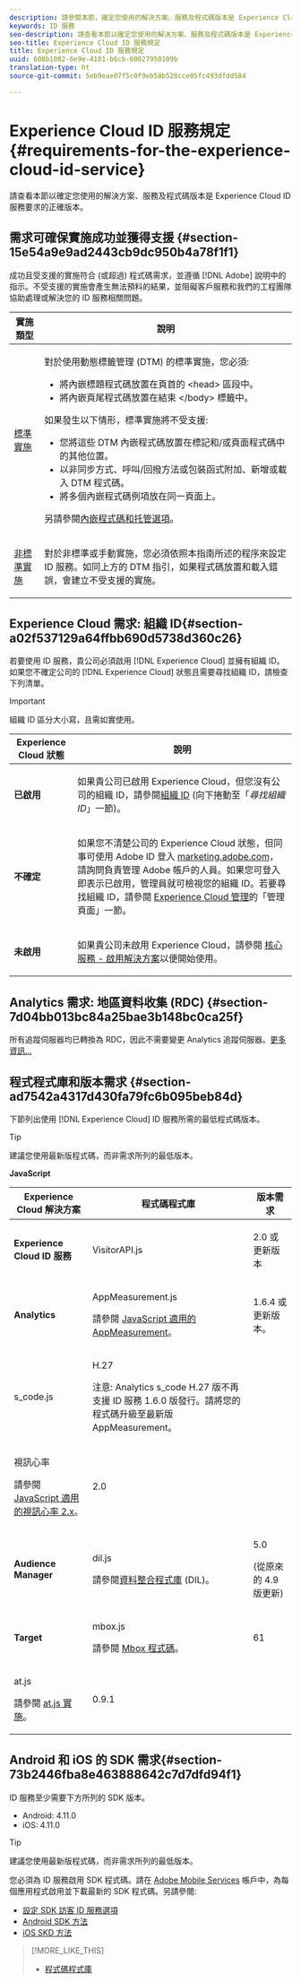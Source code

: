 ```yaml
---
description: 請參閱本節，確定您使用的解決方案、服務及程式碼版本是 Experience Cloud ID 服務要求的正確版本。
keywords: ID 服務
seo-description: 請查看本節以確定您使用的解決方案、服務及程式碼版本是 Experience Cloud ID 服務要求的正確版本。
seo-title: Experience Cloud ID 服務規定
title: Experience Cloud ID 服務規定
uuid: 608b1082-6e9e-4101-b6cb-60027950109b
translation-type: ht
source-git-commit: 5eb9eae07f5c0f9eb58b528cce05fc493dfdd584

---
```



# Experience Cloud ID 服務規定 {#requirements-for-the-experience-cloud-id-service}

請查看本節以確定您使用的解決方案、服務及程式碼版本是 Experience Cloud ID 服務要求的正確版本。

## 需求可確保實施成功並獲得支援 {#section-15e54a9e9ad2443cb9dc950b4a78f1f1}

成功且受支援的實施符合 (或超過) 程式碼需求，並遵循 [!DNL Adobe] 說明中的指示。不受支援的實施會產生無法預料的結果，並阻礙客戶服務和我們的工程團隊協助處理或解決您的 ID 服務相關問題。

<table id="table_2216C44AA66248DCAA13BF64BDF2D88A"> 
 <thead> 
  <tr> 
   <th colname="col1" class="entry"> 實施類型 </th> 
   <th colname="col2" class="entry"> 說明 </th> 
  </tr> 
 </thead>
 <tbody> 
  <tr> 
   <td colname="col1"> <p> <a href="../mcvid-implementation-guides/mcvid-standard.md#concept-89cd0199a9634fc48644f2d61e3d2445" format="dita" scope="local"> 標準實施</a> </p> </td> 
   <td colname="col2"> <p>對於使用動態標籤管理 (DTM) 的標準實施，您必須: </p> 
    <ul id="ul_59CDE179566844B494F3068FF6333809"> 
     <li id="li_CCCB6AFC08EE405F94C42216D3CE50AC"> 將內嵌標題程式碼放置在頁首的 <span class="codeph">&lt;head&gt;</span> 區段中。 </li> 
     <li id="li_13962F2CB1764091A84863BE499675A2">將內嵌頁尾程式碼放置在結束 <span class="codeph">&lt;/body&gt;</span> 標籤中。 </li> 
    </ul> <p>如果發生以下情形，標準實施將不受支援: </p> 
    <ul id="ul_3B62559317ED4C7AA548C3B8DBA281F7"> 
     <li id="li_1F16C6D412944197BEA56BC24730782C"> 您將這些 DTM 內嵌程式碼放置在標記和/或頁面程式碼中的其他位置。 </li> 
     <li id="li_05615C01F3A947BBBD41046E68377224"> 以非同步方式、呼叫/回撥方法或包裝函式附加、新增或載入 DTM 程式碼。 </li> 
     <li id="li_B2137DFF627B473FA876580449026D2B">將多個內嵌程式碼例項放在同一頁面上。 </li> 
    </ul> <p>另請參閱<a href="https://marketing.adobe.com/resources/help/zh_TW/dtm/?f=deployment.html" format="https" scope="external">內嵌程式碼和托管選項</a>。 </p> </td> 
  </tr> 
  <tr> 
   <td colname="col1"> <p> <a href="../mcvid-implementation-guides/mcvid-implementation-guides.md#section-2c4f2db1f9704315a7cccab6d2e07113" format="dita" scope="local"> 非標準實施 </a> </p> </td> 
   <td colname="col2"> <p>對於非標準或手動實施，您必須依照本指南所述的程序來設定 ID 服務。如同上方的 DTM 指引，如果程式碼放置和載入錯誤，會建立不受支援的實施。 </p> </td> 
  </tr> 
 </tbody> 
</table>

## Experience Cloud 需求: 組織 ID{#section-a02f537129a64ffbb690d5738d360c26}

若要使用 ID 服務，貴公司必須啟用 [!DNL Experience Cloud] 並擁有組織 ID。如果您不確定公司的 [!DNL Experience Cloud] 狀態且需要尋找組織 ID，請檢查下列清單。

>[!IMPORTANT]
>
>組織 ID 區分大小寫，且需如實使用。

<table id="table_6C74B676EB094C568D2439FDCC9A7830"> 
 <thead> 
  <tr> 
   <th colname="col1" class="entry"> Experience Cloud 狀態 </th> 
   <th colname="col2" class="entry"> 說明 </th> 
  </tr> 
 </thead>
 <tbody> 
  <tr> 
   <td colname="col1"> <p> <b>已啟用</b> </p> </td> 
   <td colname="col2"> <p>如果貴公司已啟用 <span class="keyword">Experience Cloud</span>，但您沒有公司的組織 ID，請參閱<a href="https://marketing.adobe.com/resources/help/zh_TW/mcloud/organizations.html" format="https" scope="external">組織 ID</a> (向下捲動至「<i>尋找組織 ID</i>」一節)。 </p> </td> 
  </tr> 
  <tr> 
   <td colname="col1"> <p> <b>不確定</b> </p> </td> 
   <td colname="col2"> <p> 如果您不清楚公司的 <span class="keyword">Experience Cloud</span> 狀態，但同事可使用 Adobe ID 登入 <a href="https://marketing.adobe.com" format="https" scope="external">marketing.adobe.com</a>，請詢問負責管理 Adobe 帳戶的人員。如果您可登入即表示已啟用，管理員就可檢視您的組織 ID。若要尋找組織 ID，請參閱 <a href="https://marketing.adobe.com/resources/help/zh_TW/mcloud/?f=admin_getting_started" format="https" scope="external">Experience Cloud 管理</a>的「管理頁面」一節。 </p> </td> 
  </tr> 
  <tr> 
   <td colname="col1"> <p> <b>未啟用</b> </p> </td> 
   <td colname="col2"> <p> 如果貴公司未啟用 Experience Cloud，請參閱 <a href="https://marketing.adobe.com/resources/help/zh_TW/mcloud/?f=admin_getting_started" format="https" scope="external">核心服務 - 啟用解決方案</a>以便開始使用。 </p> </td> 
  </tr> 
 </tbody> 
</table>

## Analytics 需求: 地區資料收集 (RDC) {#section-7d04bb013bc84a25bae3b148bc0ca25f}

所有追蹤伺服器均已轉換為 RDC，因此不需要變更 Analytics 追蹤伺服器。[更多資訊...](https://docs.adobe.com/content/help/en/analytics/admin/data-collection/regional-data-collection/regional-data-collection.html)

## 程式程式庫和版本需求 {#section-ad7542a4317d430fa79fc6b095beb84d}

下節列出使用 [!DNL Experience Cloud] ID 服務所需的最低程式碼版本。

>[!TIP]
>
>建議您使用最新版程式碼，而非需求所列的最低版本。

**JavaScript**

<table id="table_8E773F76DBCB4797A0C117080CA8707C"> 
 <thead> 
  <tr> 
   <th colname="col1" class="entry"> Experience Cloud 解決方案 </th> 
   <th colname="col3" class="entry"> 程式碼程式庫 </th> 
   <th colname="col4" class="entry"> 版本需求 </th> 
  </tr> 
 </thead>
 <tbody> 
  <tr> 
   <td colname="col1"> <p> <b><span class="keyword"></span>  Experience Cloud ID 服務</b> </p> </td> 
   <td colname="col3"> <p> <span class="codeph"> VisitorAPI.js</span> </p> </td> 
   <td colname="col4"> <p>2.0 或更新版本 </p> </td> 
  </tr> 
  <tr> 
   <td colname="col1" morerows="2"> <p> <b> <span class="keyword"> Analytics </span> </b> </p> </td> 
   <td colname="col3"> <p> <span class="codeph"> AppMeasurement.js</span> </p> <p>請參閱 <a href="https://marketing.adobe.com/resources/help/zh_TW/sc/implement/?f=appmeasure_mjs.html" format="https" scope="external">JavaScript 適用的 AppMeasurement</a>。 </p> </td> 
   <td colname="col4"> <p>1.6.4 或更新版本。 </p> </td> 
  </tr> 
  <tr> 
   <td colname="col3"> <p> <span class="codeph"> s_code.js</span> </p> </td> 
   <td colname="col4"> <p>H.27 </p> <p> <p>注意:<span class="keyword"> Analytics</span> s_code H.27 版不再支援 ID 服務 1.6.0 版發行。請將您的程式碼升級至最新版 AppMeasurement。 </p> </p> </td> 
  </tr> 
  <tr> 
   <td colname="col3"> <p>視訊心率 </p> <p>請參閱 <a href="https://marketing.adobe.com/resources/help/zh_TW/sc/appmeasurement/hbvideo/index.html" format="https" scope="external">JavaScript 適用的視訊心率 2.x</a>。 </p> </td> 
   <td colname="col4"> <p>2.0 </p> </td> 
  </tr> 
  <tr> 
   <td colname="col1"> <p> <b> <span class="keyword"> Audience Manager </span> </b> </p> </td> 
   <td colname="col3"> <p> <span class="codeph"> dil.js</span> </p> <p> 請參閱<a href="https://marketing.adobe.com/resources/help/zh_TW/aam/?f=c_dil.html" format="https" scope="external">資料整合程式庫</a> (DIL)。 </p> </td> 
   <td colname="col4"> <p>5.0 </p> <p> 
     <draft-comment>
       (從原來的 4.9 版更新) 
     </draft-comment> </p> </td> 
  </tr> 
  <tr> 
   <td colname="col1" morerows="1"> <p> <b> <span class="keyword"> Target </span> </b> </p> </td> 
   <td colname="col3"> <p> <span class="codeph"> mbox.js</span> </p> <p>請參閱 <a href="https://marketing.adobe.com/resources/help/zh_TW/target/ov/?f=c_mbox_technical.html" format="https" scope="external">Mbox 程式碼</a>。 </p> </td> 
   <td colname="col4"> <p>61 </p> </td> 
  </tr> 
  <tr> 
   <td colname="col3"> <p> <span class="codeph"> at.js</span> </p> <p>請參閱 <a href="https://marketing.adobe.com/resources/help/zh_TW/target/ov2/c_target-atjs-implementation.html" format="https" scope="external">at.js 實施</a>。 </p> </td> 
   <td colname="col4"> <p>0.9.1 </p> </td> 
  </tr> 
 </tbody> 
</table>

## Android 和 iOS 的 SDK 需求{#section-73b2446fba8e463888642c7d7dfd94f1}

ID 服務至少需要下方所列的 SDK 版本。

* Android: 4.11.0
* iOS: 4.11.0

>[!TIP]
>
>建議您使用最新版程式碼，而非需求所列的最低版本。

您必須為 ID 服務啟用 SDK 程式碼。請在 [Adobe Mobile Services](https://mobilemarketing.adobe.com/) 帳戶中，為每個應用程式啟用並下載最新的 SDK 程式碼。另請參閱:

* [設定 SDK 訪客 ID 服務選項](https://marketing.adobe.com/resources/help/zh_TW/mobile/t_config_visitor.html)
* [Android SDK 方法](https://marketing.adobe.com/resources/help/zh_TW/mobile/android/c_marketing_cloud.html)
* [iOS SKD 方法](https://marketing.adobe.com/resources/help/zh_TW/mobile/ios/marketing_cloud.html)

>[!MORE_LIKE_THIS]
>
>* [程式碼程式庫](../mcvid-library/mcvid-library.md#concept-ff27497375644a898d47984aefb21c97)


